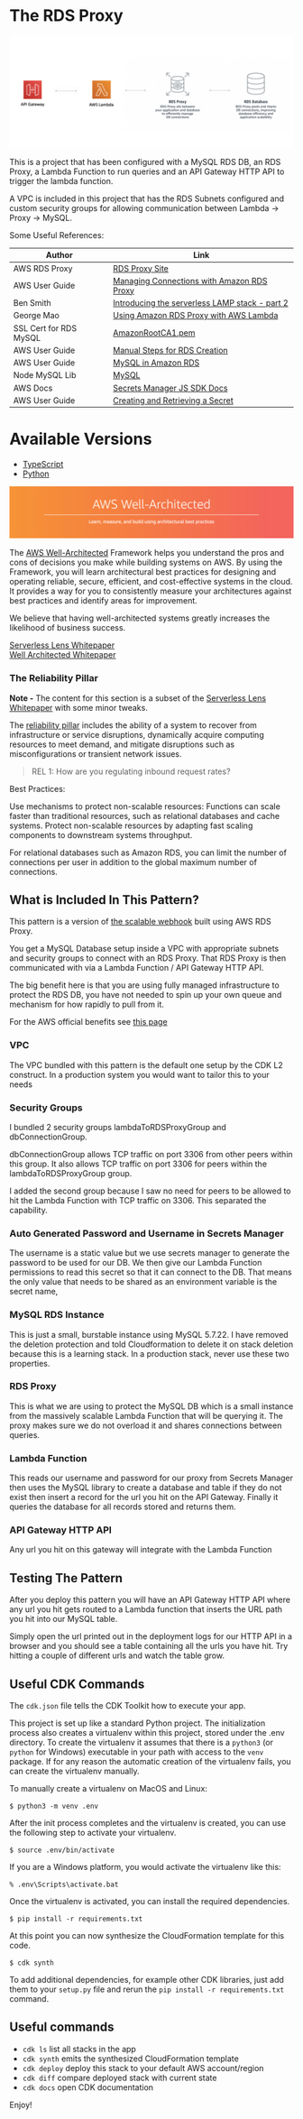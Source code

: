 
# The RDS Proxy

![architecture diagram](img/arch.png)

This is a project that has been configured with a MySQL RDS DB, an RDS Proxy, a Lambda Function to run queries and an API Gateway HTTP API to trigger the lambda function.

A VPC is included in this project that has the RDS Subnets configured and custom security groups for allowing communication between Lambda -> Proxy -> MySQL.

Some Useful References:

| Author        | Link           |
| ------------- | ------------- |
| AWS RDS Proxy | [RDS Proxy Site](https://aws.amazon.com/rds/proxy/) |
| AWS User Guide | [Managing Connections with Amazon RDS Proxy](https://docs.aws.amazon.com/AmazonRDS/latest/UserGuide/rds-proxy.html)
| Ben Smith   | [Introducing the serverless LAMP stack - part 2](https://aws.amazon.com/blogs/compute/introducing-the-serverless-lamp-stack-part-2-relational-databases/)  |
| George Mao | [Using Amazon RDS Proxy with AWS Lambda](https://aws.amazon.com/blogs/compute/using-amazon-rds-proxy-with-aws-lambda/)
| SSL Cert for RDS MySQL | [AmazonRootCA1.pem](https://www.amazontrust.com/repository/AmazonRootCA1.pem) |
| AWS User Guide | [Manual Steps for RDS Creation](https://docs.aws.amazon.com/AmazonRDS/latest/UserGuide/CHAP_Tutorials.WebServerDB.CreateDBInstance.html) |
| AWS User Guide | [MySQL in Amazon RDS](https://docs.aws.amazon.com/AmazonRDS/latest/UserGuide/CHAP_MySQL.html) |
| Node MySQL Lib | [MySQL](https://github.com/mysqljs/mysql) |
| AWS Docs | [Secrets Manager JS SDK Docs](https://docs.aws.amazon.com/AWSJavaScriptSDK/latest/AWS/SecretsManager.html) |
| AWS User Guide | [Creating and Retrieving a Secret](https://docs.aws.amazon.com/secretsmanager/latest/userguide/tutorials_basic.html) |

# Available Versions

* [TypeScript](typescript)
* [Python](python)

![AWS Well Architected](img/well_architected.png)

The [AWS Well-Architected](https://aws.amazon.com/architecture/well-architected/) Framework helps you understand the pros and cons of
decisions you make while building systems on AWS. By using the Framework, you will learn architectural best practices for designing and operating reliable, secure, efficient, and cost-effective systems in the cloud. It provides a way for you to consistently measure your architectures against best practices and identify areas for improvement.

We believe that having well-architected systems greatly increases the likelihood of business success.

[Serverless Lens Whitepaper](https://d1.awsstatic.com/whitepapers/architecture/AWS-Serverless-Applications-Lens.pdf) <br />
[Well Architected Whitepaper](http://d0.awsstatic.com/whitepapers/architecture/AWS_Well-Architected_Framework.pdf)

### The Reliability Pillar

<strong>Note -</strong> The content for this section is a subset of the [Serverless Lens Whitepaper](https://d1.awsstatic.com/whitepapers/architecture/AWS-Serverless-Applications-Lens.pdf) with some minor tweaks.

The [reliability pillar](https://d1.awsstatic.com/whitepapers/architecture/AWS-Serverless-Applications-Lens.pdf#page=48) includes the ability of a system to recover from infrastructure or service disruptions, dynamically acquire computing resources to meet demand, and mitigate disruptions such as misconfigurations or transient network issues.

> REL 1: How are you regulating inbound request rates?

Best Practices:

Use mechanisms to protect non-scalable resources: Functions can scale faster than traditional resources, such as relational databases and cache systems. Protect non-scalable resources by adapting fast scaling components to downstream systems throughput.

For relational databases such as Amazon RDS, you can limit the number of connections per user in addition to the global maximum number of connections.

## What is Included In This Pattern?

This pattern is a version of [the scalable webhook](https://github.com/cdk-patterns/serverless/blob/master/the-scalable-webhook/README.md) built using AWS RDS Proxy. 

You get a MySQL Database setup inside a VPC with appropriate subnets and security groups to connect with an RDS Proxy. That RDS Proxy is then communicated with via a Lambda Function / API Gateway HTTP API.

The big benefit here is that you are using fully managed infrastructure to protect the RDS DB, you have not needed to spin up your own queue and mechanism for how rapidly to pull from it.

For the AWS official benefits see [this page](https://aws.amazon.com/rds/proxy/#Benefits)

### VPC
The VPC bundled with this pattern is the default one setup by the CDK L2 construct. In a production system you would want to tailor this to your needs

### Security Groups
I bundled 2 security groups lambdaToRDSProxyGroup and dbConnectionGroup.

dbConnectionGroup allows TCP traffic on port 3306 from other peers within this group. It also allows TCP traffic on port 3306 for peers within the lambdaToRDSProxyGroup group.

I added the second group because I saw no need for peers to be allowed to hit the Lambda Function with TCP traffic on 3306. This separated the capability.

### Auto Generated Password and Username in Secrets Manager
The username is a static value but we use secrets manager to generate the password to be used for our DB. We then give our Lambda Function permissions to read this secret so that it can connect to the DB. That means the only value that needs to be shared as an environment variable is the secret name,

### MySQL RDS Instance
This is just a small, burstable instance using MySQL 5.7.22. I have removed the deletion protection and told Cloudformation to delete it on stack deletion because this is a learning stack. In a production stack, never use these two properties.

### RDS Proxy
This is what we are using to protect the MySQL DB which is a small instance from the massively scalable Lambda Function that will be querying it. The proxy makes sure we do not overload it and shares connections between queries.

### Lambda Function
This reads our username and password for our proxy from Secrets Manager then uses the MySQL library to create a database and table if they do not exist then insert a record for the url you hit on the API Gateway. Finally it queries the database for all records stored and returns them.

### API Gateway HTTP API
Any url you hit on this gateway will integrate with the Lambda Function

## Testing The Pattern

After you deploy this pattern you will have an API Gateway HTTP API where any url you hit gets routed to a Lambda function that inserts the URL path you hit into our MySQL table.

Simply open the url printed out in the deployment logs for our HTTP API in a browser and you should see a table containing all the urls you have hit. Try hitting a couple of different urls and watch the table grow.

## Useful CDK Commands

The `cdk.json` file tells the CDK Toolkit how to execute your app.

This project is set up like a standard Python project.  The initialization
process also creates a virtualenv within this project, stored under the .env
directory.  To create the virtualenv it assumes that there is a `python3`
(or `python` for Windows) executable in your path with access to the `venv`
package. If for any reason the automatic creation of the virtualenv fails,
you can create the virtualenv manually.

To manually create a virtualenv on MacOS and Linux:

```
$ python3 -m venv .env
```

After the init process completes and the virtualenv is created, you can use the following
step to activate your virtualenv.

```
$ source .env/bin/activate
```

If you are a Windows platform, you would activate the virtualenv like this:

```
% .env\Scripts\activate.bat
```

Once the virtualenv is activated, you can install the required dependencies.

```
$ pip install -r requirements.txt
```

At this point you can now synthesize the CloudFormation template for this code.

```
$ cdk synth
```

To add additional dependencies, for example other CDK libraries, just add
them to your `setup.py` file and rerun the `pip install -r requirements.txt`
command.

## Useful commands

 * `cdk ls`          list all stacks in the app
 * `cdk synth`       emits the synthesized CloudFormation template
 * `cdk deploy`      deploy this stack to your default AWS account/region
 * `cdk diff`        compare deployed stack with current state
 * `cdk docs`        open CDK documentation

Enjoy!
